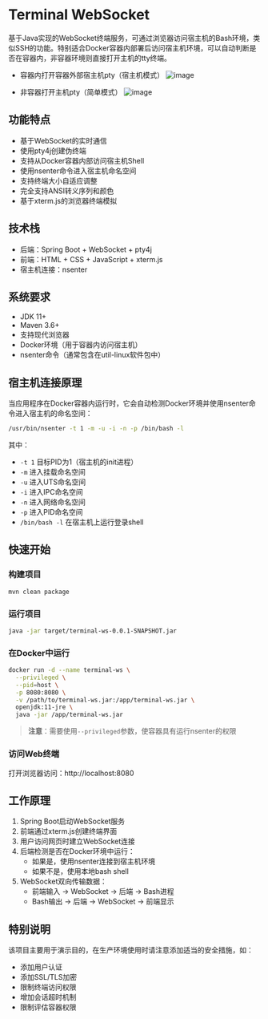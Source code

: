 # Terminal WebSocket

基于Java实现的WebSocket终端服务，可通过浏览器访问宿主机的Bash环境，类似SSH的功能。特别适合Docker容器内部署后访问宿主机环境，可以自动判断是否在容器内，非容器环境则直接打开主机的tty终端。

- 容器内打开容器外部宿主机pty（宿主机模式）
![image](https://github.com/user-attachments/assets/188642e1-08bc-40b8-bbc6-3b00cc047a99)

- 非容器打开主机pty（简单模式）
![image](https://github.com/user-attachments/assets/f95898f7-6963-4631-92aa-256226bc9f6f)


## 功能特点

- 基于WebSocket的实时通信
- 使用pty4j创建伪终端
- 支持从Docker容器内部访问宿主机Shell
- 使用nsenter命令进入宿主机命名空间
- 支持终端大小自适应调整
- 完全支持ANSI转义序列和颜色
- 基于xterm.js的浏览器终端模拟

## 技术栈

- 后端：Spring Boot + WebSocket + pty4j
- 前端：HTML + CSS + JavaScript + xterm.js
- 宿主机连接：nsenter

## 系统要求

- JDK 11+
- Maven 3.6+
- 支持现代浏览器
- Docker环境（用于容器内访问宿主机）
- nsenter命令（通常包含在util-linux软件包中）

## 宿主机连接原理

当应用程序在Docker容器内运行时，它会自动检测Docker环境并使用nsenter命令进入宿主机的命名空间：

```bash
/usr/bin/nsenter -t 1 -m -u -i -n -p /bin/bash -l
```

其中：
- `-t 1` 目标PID为1（宿主机的init进程）
- `-m` 进入挂载命名空间
- `-u` 进入UTS命名空间
- `-i` 进入IPC命名空间
- `-n` 进入网络命名空间
- `-p` 进入PID命名空间
- `/bin/bash -l` 在宿主机上运行登录shell

## 快速开始

### 构建项目

```bash
mvn clean package
```

### 运行项目

```bash
java -jar target/terminal-ws-0.0.1-SNAPSHOT.jar
```

### 在Docker中运行

```bash
docker run -d --name terminal-ws \
  --privileged \
  --pid=host \
  -p 8080:8080 \
  -v /path/to/terminal-ws.jar:/app/terminal-ws.jar \
  openjdk:11-jre \
  java -jar /app/terminal-ws.jar
```

> **注意**：需要使用`--privileged`参数，使容器具有运行nsenter的权限

### 访问Web终端

打开浏览器访问：http://localhost:8080

## 工作原理

1. Spring Boot启动WebSocket服务
2. 前端通过xterm.js创建终端界面
3. 用户访问网页时建立WebSocket连接
4. 后端检测是否在Docker环境中运行：
   - 如果是，使用nsenter连接到宿主机环境
   - 如果不是，使用本地bash shell
5. WebSocket双向传输数据：
   - 前端输入 -> WebSocket -> 后端 -> Bash进程
   - Bash输出 -> 后端 -> WebSocket -> 前端显示

## 特别说明

该项目主要用于演示目的，在生产环境使用时请注意添加适当的安全措施，如：

- 添加用户认证
- 添加SSL/TLS加密
- 限制终端访问权限
- 增加会话超时机制
- 限制评估容器权限
